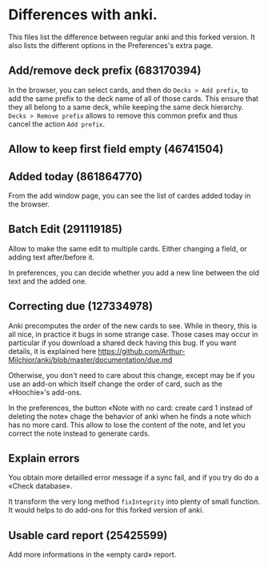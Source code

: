 # Differences with anki.
This files list the difference between regular anki and this forked
version. It also lists the different options in the Preferences's extra page.

## Add/remove deck prefix (683170394)
In the browser, you can select cards, and then do `Decks > Add
prefix`, to add the same prefix to the deck name of all of those
cards. This ensure that they all belong to a same deck, while keeping
the same deck hierarchy. `Decks > Remove prefix` allows to remove this
common prefix and thus cancel the action `Add prefix`.

## Allow to keep first field empty (46741504)

## Added today (861864770)
From the add window page, you can see the list of cardes added today
in the browser.

## Batch Edit (291119185)
Allow to make the same edit to multiple cards. Either changing a
field, or adding text after/before it.

In preferences, you can decide whether you add a new line between the
old text and the added one.

## Correcting due (127334978)
Anki precomputes the order of the new cards to see. While in theory,
this is all nice, in practice it bugs in some strange case. Those
cases may occur in particular if you download a shared deck having
this bug. If you want details, it is explained here
https://github.com/Arthur-Milchior/anki/blob/master/documentation/due.md

Otherwise, you don't need to care about this change, except may be if
you use an add-on which itself change the order of card, such as the
«Hoochie»'s add-ons.

In the preferences, the button «Note with no card: create card 1
instead of deleting the note» chage the behavior of anki when he finds
a note which has no more card. This allow to lose the content of the
note, and let you correct the note instead to generate cards.

## Explain errors
You obtain more detailled error message if a sync fail, and if you try
do do a «Check database».

It transform the very long method `fixIntegrity` into plenty of small
function. It would helps to do add-ons for this forked version of anki.

## Usable card report (25425599)
Add more informations in the «empty card» report.
